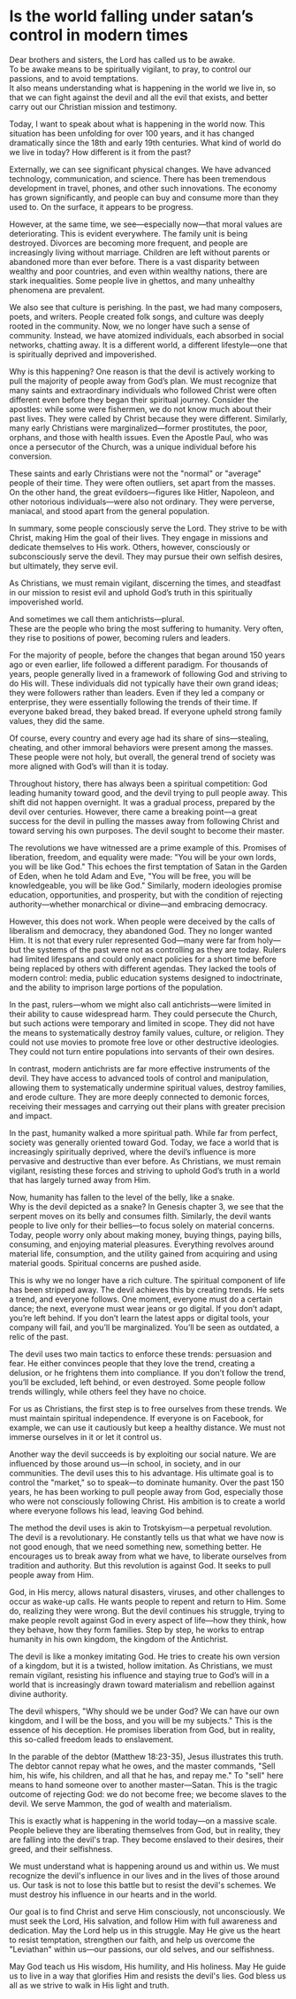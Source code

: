 # Is the world falling under satan’s control in modern times

Dear brothers and sisters, the Lord has called us to be awake.  
To be awake means to be spiritually vigilant, to pray, to control our passions, and to avoid temptations.  
It also means understanding what is happening in the world we live in, so that we can fight against the devil and all the evil that exists, and better carry out our Christian mission and testimony.  

Today, I want to speak about what is happening in the world now. This situation has been unfolding for over 100 years, and it has changed dramatically since the 18th and early 19th centuries. What kind of world do we live in today? How different is it from the past?  

Externally, we can see significant physical changes. We have advanced technology, communication, and science. There has been tremendous development in travel, phones, and other such innovations. The economy has grown significantly, and people can buy and consume more than they used to. On the surface, it appears to be progress.  

However, at the same time, we see—especially now—that moral values are deteriorating. This is evident everywhere. The family unit is being destroyed. Divorces are becoming more frequent, and people are increasingly living without marriage. Children are left without parents or abandoned more than ever before. There is a vast disparity between wealthy and poor countries, and even within wealthy nations, there are stark inequalities. Some people live in ghettos, and many unhealthy phenomena are prevalent.  

We also see that culture is perishing. In the past, we had many composers, poets, and writers. People created folk songs, and culture was deeply rooted in the community. Now, we no longer have such a sense of community. Instead, we have atomized individuals, each absorbed in social networks, chatting away. It is a different world, a different lifestyle—one that is spiritually deprived and impoverished.  

Why is this happening? One reason is that the devil is actively working to pull the majority of people away from God’s plan. We must recognize that many saints and extraordinary individuals who followed Christ were often different even before they began their spiritual journey. Consider the apostles: while some were fishermen, we do not know much about their past lives. They were called by Christ because they were different. Similarly, many early Christians were marginalized—former prostitutes, the poor, orphans, and those with health issues. Even the Apostle Paul, who was once a persecutor of the Church, was a unique individual before his conversion.  

These saints and early Christians were not the "normal" or "average" people of their time. They were often outliers, set apart from the masses. On the other hand, the great evildoers—figures like Hitler, Napoleon, and other notorious individuals—were also not ordinary. They were perverse, maniacal, and stood apart from the general population.  

In summary, some people consciously serve the Lord. They strive to be with Christ, making Him the goal of their lives. They engage in missions and dedicate themselves to His work. Others, however, consciously or subconsciously serve the devil. They may pursue their own selfish desires, but ultimately, they serve evil.  

As Christians, we must remain vigilant, discerning the times, and steadfast in our mission to resist evil and uphold God’s truth in this spiritually impoverished world.

And sometimes we call them antichrists—plural.  
These are the people who bring the most suffering to humanity. Very often, they rise to positions of power, becoming rulers and leaders.  

For the majority of people, before the changes that began around 150 years ago or even earlier, life followed a different paradigm. For thousands of years, people generally lived in a framework of following God and striving to do His will. These individuals did not typically have their own grand ideas; they were followers rather than leaders. Even if they led a company or enterprise, they were essentially following the trends of their time. If everyone baked bread, they baked bread. If everyone upheld strong family values, they did the same.  

Of course, every country and every age had its share of sins—stealing, cheating, and other immoral behaviors were present among the masses. These people were not holy, but overall, the general trend of society was more aligned with God’s will than it is today.  

Throughout history, there has always been a spiritual competition: God leading humanity toward good, and the devil trying to pull people away. This shift did not happen overnight. It was a gradual process, prepared by the devil over centuries. However, there came a breaking point—a great success for the devil in pulling the masses away from following Christ and toward serving his own purposes. The devil sought to become their master.  

The revolutions we have witnessed are a prime example of this. Promises of liberation, freedom, and equality were made: "You will be your own lords, you will be like God." This echoes the first temptation of Satan in the Garden of Eden, when he told Adam and Eve, "You will be free, you will be knowledgeable, you will be like God." Similarly, modern ideologies promise education, opportunities, and prosperity, but with the condition of rejecting authority—whether monarchical or divine—and embracing democracy.  

However, this does not work. When people were deceived by the calls of liberalism and democracy, they abandoned God. They no longer wanted Him. It is not that every ruler represented God—many were far from holy—but the systems of the past were not as controlling as they are today. Rulers had limited lifespans and could only enact policies for a short time before being replaced by others with different agendas. They lacked the tools of modern control: media, public education systems designed to indoctrinate, and the ability to imprison large portions of the population.  

In the past, rulers—whom we might also call antichrists—were limited in their ability to cause widespread harm. They could persecute the Church, but such actions were temporary and limited in scope. They did not have the means to systematically destroy family values, culture, or religion. They could not use movies to promote free love or other destructive ideologies. They could not turn entire populations into servants of their own desires.  

In contrast, modern antichrists are far more effective instruments of the devil. They have access to advanced tools of control and manipulation, allowing them to systematically undermine spiritual values, destroy families, and erode culture. They are more deeply connected to demonic forces, receiving their messages and carrying out their plans with greater precision and impact.  

In the past, humanity walked a more spiritual path. While far from perfect, society was generally oriented toward God. Today, we face a world that is increasingly spiritually deprived, where the devil’s influence is more pervasive and destructive than ever before. As Christians, we must remain vigilant, resisting these forces and striving to uphold God’s truth in a world that has largely turned away from Him.

Now, humanity has fallen to the level of the belly, like a snake.  
Why is the devil depicted as a snake? In Genesis chapter 3, we see that the serpent moves on its belly and consumes filth. Similarly, the devil wants people to live only for their bellies—to focus solely on material concerns. Today, people worry only about making money, buying things, paying bills, consuming, and enjoying material pleasures. Everything revolves around material life, consumption, and the utility gained from acquiring and using material goods. Spiritual concerns are pushed aside.  

This is why we no longer have a rich culture. The spiritual component of life has been stripped away. The devil achieves this by creating trends. He sets a trend, and everyone follows. One moment, everyone must do a certain dance; the next, everyone must wear jeans or go digital. If you don’t adapt, you’re left behind. If you don’t learn the latest apps or digital tools, your company will fail, and you’ll be marginalized. You’ll be seen as outdated, a relic of the past.  

The devil uses two main tactics to enforce these trends: persuasion and fear. He either convinces people that they love the trend, creating a delusion, or he frightens them into compliance. If you don’t follow the trend, you’ll be excluded, left behind, or even destroyed. Some people follow trends willingly, while others feel they have no choice.  

For us as Christians, the first step is to free ourselves from these trends. We must maintain spiritual independence. If everyone is on Facebook, for example, we can use it cautiously but keep a healthy distance. We must not immerse ourselves in it or let it control us.  

Another way the devil succeeds is by exploiting our social nature. We are influenced by those around us—in school, in society, and in our communities. The devil uses this to his advantage. His ultimate goal is to control the "market," so to speak—to dominate humanity. Over the past 150 years, he has been working to pull people away from God, especially those who were not consciously following Christ. His ambition is to create a world where everyone follows his lead, leaving God behind.  

The method the devil uses is akin to Trotskyism—a perpetual revolution. The devil is a revolutionary. He constantly tells us that what we have now is not good enough, that we need something new, something better. He encourages us to break away from what we have, to liberate ourselves from tradition and authority. But this revolution is against God. It seeks to pull people away from Him.  

God, in His mercy, allows natural disasters, viruses, and other challenges to occur as wake-up calls. He wants people to repent and return to Him. Some do, realizing they were wrong. But the devil continues his struggle, trying to make people revolt against God in every aspect of life—how they think, how they behave, how they form families. Step by step, he works to entrap humanity in his own kingdom, the kingdom of the Antichrist.  

The devil is like a monkey imitating God. He tries to create his own version of a kingdom, but it is a twisted, hollow imitation. As Christians, we must remain vigilant, resisting his influence and staying true to God’s will in a world that is increasingly drawn toward materialism and rebellion against divine authority.

The devil whispers, "Why should we be under God? We can have our own kingdom, and I will be the boss, and you will be my subjects." This is the essence of his deception. He promises liberation from God, but in reality, this so-called freedom leads to enslavement.  

In the parable of the debtor (Matthew 18:23-35), Jesus illustrates this truth. The debtor cannot repay what he owes, and the master commands, "Sell him, his wife, his children, and all that he has, and repay me." To "sell" here means to hand someone over to another master—Satan. This is the tragic outcome of rejecting God: we do not become free; we become slaves to the devil. We serve Mammon, the god of wealth and materialism.  

This is exactly what is happening in the world today—on a massive scale. People believe they are liberating themselves from God, but in reality, they are falling into the devil's trap. They become enslaved to their desires, their greed, and their selfishness.  

We must understand what is happening around us and within us. We must recognize the devil's influence in our lives and in the lives of those around us. Our task is not to lose this battle but to resist the devil's schemes. We must destroy his influence in our hearts and in the world.  

Our goal is to find Christ and serve Him consciously, not unconsciously. We must seek the Lord, His salvation, and follow Him with full awareness and dedication. May the Lord help us in this struggle. May He give us the heart to resist temptation, strengthen our faith, and help us overcome the "Leviathan" within us—our passions, our old selves, and our selfishness.  

May God teach us His wisdom, His humility, and His holiness. May He guide us to live in a way that glorifies Him and resists the devil's lies. God bless us all as we strive to walk in His light and truth.


